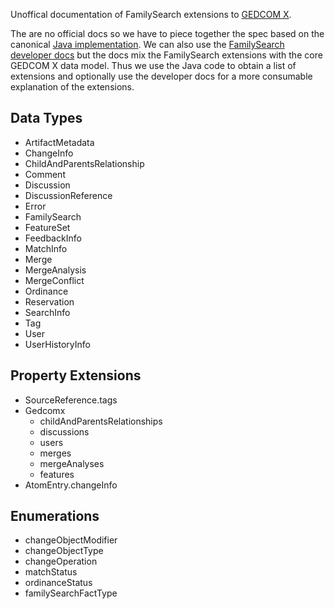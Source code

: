 Unoffical documentation of FamilySearch extensions to [GEDCOM X](http://www.gedcomx.org/).

The are no official docs so we have to piece together the spec based
on the canonical [Java implementation](https://github.com/FamilySearch/gedcomx-java/tree/master/extensions/familysearch/familysearch-api-model/src/main/java/org/familysearch/platform).
We can also use the [FamilySearch developer docs](https://familysearch.org/developers/docs/api/fs_json)
but the docs mix the FamilySearch extensions with the core GEDCOM X data model.
Thus we use the Java code to obtain a list of extensions and optionally use the
developer docs for a more consumable explanation of the extensions.

## Data Types

* ArtifactMetadata
* ChangeInfo
* ChildAndParentsRelationship
* Comment
* Discussion
* DiscussionReference
* Error
* FamilySearch
* FeatureSet
* FeedbackInfo
* MatchInfo
* Merge
* MergeAnalysis
* MergeConflict
* Ordinance
* Reservation
* SearchInfo
* Tag
* User
* UserHistoryInfo

## Property Extensions

* SourceReference.tags
* Gedcomx
  * childAndParentsRelationships
  * discussions
  * users
  * merges
  * mergeAnalyses
  * features
* AtomEntry.changeInfo

## Enumerations

* changeObjectModifier
* changeObjectType
* changeOperation
* matchStatus
* ordinanceStatus
* familySearchFactType
